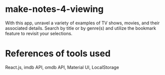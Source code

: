 # make-notes-4-viewing
With this app, unravel a variety of examples of TV shows, movies, and their associated details. Search by title or by genre(s) and utilize the bookmark feature to revisit your selections. 

# References of tools used
React.js, imdb API, omdb API, Material UI, LocalStorage